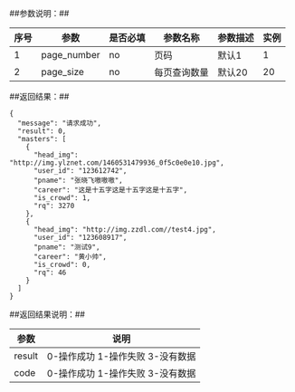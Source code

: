 ##参数说明：##


|序号    |参数            | 是否必填  |参数名称         |参数描述                     |实例                      |
|------ |----------------|----------|----------------|----------------------------|-------------------------|
|  1    |page_number     |no        |页码             |默认1                       |1                        |
|  2    |page_size       |no        |每页查询数量      |默认20                      |20                       |


##返回结果：##

    {						
      "message": "请求成功",						
      "result": 0,						
      "masters": [						
        {						
          "head_img": "http://img.ylznet.com/1460531479936_0f5c0e0e10.jpg",						
          "user_id": "123612742",						
          "pname": "张晓飞嗷嗷嗷",						
          "career": "这是十五字这是十五字这是十五字",						
          "is_crowd": 1,						
          "rq": 3270						
        },						
        {						
          "head_img": "http://img.zzdl.com//test4.jpg",						
          "user_id": "123608917",						
          "pname": "测试9",						
          "career": "黄小帅",						
          "is_crowd": 0,						
          "rq": 46						
        }						
      ]						
    }		


##返回结果说明：##

|参数        |说明                                            |
|-----------|------------------------------------------------|
|result 	|0-操作成功 1-操作失败 3-没有数据                    |
|code       |0-操作成功 1-操作失败 3-没有数据                    |
